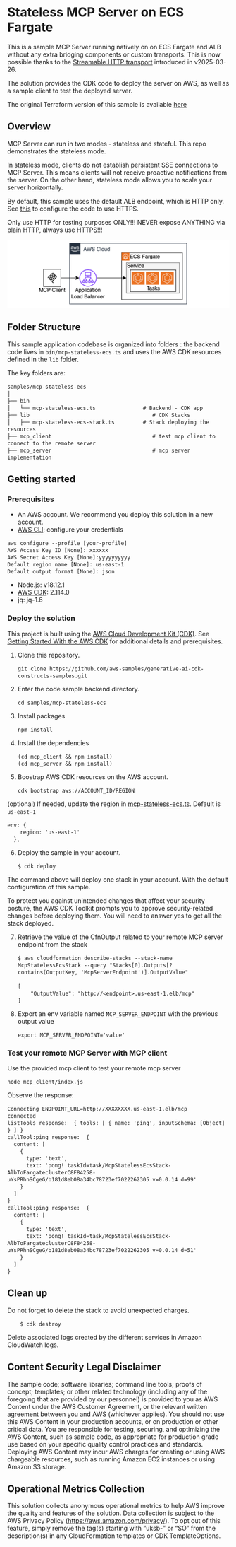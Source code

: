 # Stateless MCP Server on ECS Fargate

This is a sample MCP Server running natively on on ECS Fargate and ALB without any extra bridging components or custom transports. This is now possible thanks to the [Streamable HTTP transport](https://modelcontextprotocol.io/specification/2025-03-26/basic/transports#streamable-http) introduced in v2025-03-26.

The solution provides the CDK code to deploy the server on AWS, as well as a sample client to test the deployed server.

The original Terraform version of this sample is available [here](https://github.com/aws-samples/sample-serverless-mcp-servers/tree/main/stateless-mcp-on-ecs-nodejs)

## Overview

MCP Server can run in two modes - stateless and stateful. This repo demonstrates the stateless mode.

In stateless mode, clients do not establish persistent SSE connections to MCP Server. This means clients will not receive proactive notifications from the server. On the other hand, stateless mode allows you to scale your server horizontally.

By default, this sample uses the default ALB endpoint, which is HTTP only. See [this](https://github.com/awslabs/aws-solutions-constructs/tree/main/source/patterns/%40aws-solutions-constructs/aws-alb-fargate) to configure the code to use HTTPS.

Only use HTTP for testing purposes ONLY!!! NEVER expose ANYTHING via plain HTTP, always use HTTPS!!!

![Architecture Diagram](./doc/architecture.png)

## Folder Structure

This sample application codebase is organized into folders : the backend code lives in ```bin/mcp-stateless-ecs.ts``` and uses the AWS CDK resources defined in the ```lib``` folder.

The key folders are:

```
samples/mcp-stateless-ecs
│
├── bin
│   └── mcp-stateless-ecs.ts               # Backend - CDK app
├── lib                                       # CDK Stacks
│   ├── mcp-stateless-ecs-stack.ts         # Stack deploying the resources
├── mcp_client                                # test mcp client to connect to the remote server
├── mcp_server                                # mcp server implementation
```

## Getting started

### Prerequisites

- An AWS account. We recommend you deploy this solution in a new account.
- [AWS CLI](https://aws.amazon.com/cli/): configure your credentials

```
aws configure --profile [your-profile] 
AWS Access Key ID [None]: xxxxxx
AWS Secret Access Key [None]:yyyyyyyyyy
Default region name [None]: us-east-1 
Default output format [None]: json
```

- Node.js: v18.12.1
- [AWS CDK](https://github.com/aws/aws-cdk/releases/tag/v2.114.0): 2.114.0
- jq: jq-1.6

### Deploy the solution

This project is built using the [AWS Cloud Development Kit (CDK)](https://aws.amazon.com/cdk/). See [Getting Started With the AWS CDK](https://docs.aws.amazon.com/cdk/v2/guide/getting_started.html) for additional details and prerequisites.

1. Clone this repository.

    ```shell
    git clone https://github.com/aws-samples/generative-ai-cdk-constructs-samples.git
    ```

2. Enter the code sample backend directory.

    ```shell
    cd samples/mcp-stateless-ecs
    ```

3. Install packages

   ```shell
   npm install
   ```

4. Install the dependencies

    ```shell
   (cd mcp_client && npm install)
   (cd mcp_server && npm install)
   ```

5. Boostrap AWS CDK resources on the AWS account.

    ```shell
    cdk bootstrap aws://ACCOUNT_ID/REGION
    ```

(optional) If needed, update the region in [mcp-stateless-ecs.ts](./bin/mcp-stateless-ecs.ts). Default is `us-east-1`

  ```
  env: {
      region: 'us-east-1'
    },
  ```

6. Deploy the sample in your account.

    ```shell
    $ cdk deploy
    ```

The command above will deploy one stack in your account. With the default configuration of this sample.

To protect you against unintended changes that affect your security posture, the AWS CDK Toolkit prompts you to approve security-related changes before deploying them. You will need to answer yes to get all the stack deployed.

7. Retrieve the value of the CfnOutput related to your remote MCP server endpoint from the stack

    ```shell
    $ aws cloudformation describe-stacks --stack-name McpStatelessEcsStack --query "Stacks[0].Outputs[?contains(OutputKey, 'McpServerEndpoint')].OutputValue"

    [
        "OutputValue": "http://<endpoint>.us-east-1.elb/mcp"
    ]
    ```

8. Export an env variable named `MCP_SERVER_ENDPOINT` with the previous output value

    ```shell
    export MCP_SERVER_ENDPOINT='value'
    ```

### Test your remote MCP Server with MCP client

Use the provided mcp client to test your remote mcp server

```shell
node mcp_client/index.js
```

Observe the response:

```
Connecting ENDPOINT_URL=http://XXXXXXXX.us-east-1.elb/mcp
connected
listTools response:  { tools: [ { name: 'ping', inputSchema: [Object] } ] }
callTool:ping response:  {
  content: [
    {
      type: 'text',
      text: 'pong! taskId=task/McpStatelessEcsStack-AlbToFargateclusterC8F84258-uYsPRhnSCgeG/b181d8eb08a34bc78723ef7022262305 v=0.0.14 d=99'
    }
  ]
}
callTool:ping response:  {
  content: [
    {
      type: 'text',
      text: 'pong! taskId=task/McpStatelessEcsStack-AlbToFargateclusterC8F84258-uYsPRhnSCgeG/b181d8eb08a34bc78723ef7022262305 v=0.0.14 d=51'
    }
  ]
}
```

## Clean up

Do not forget to delete the stack to avoid unexpected charges.

```shell
    $ cdk destroy
```

Delete associated logs created by the different services in Amazon CloudWatch logs.

## Content Security Legal Disclaimer

The sample code; software libraries; command line tools; proofs of concept; templates; or other related technology (including any of the foregoing that are provided by our personnel) is provided to you as AWS Content under the AWS Customer Agreement, or the relevant written agreement between you and AWS (whichever applies). You should not use this AWS Content in your production accounts, or on production or other critical data. You are responsible for testing, securing, and optimizing the AWS Content, such as sample code, as appropriate for production grade use based on your specific quality control practices and standards. Deploying AWS Content may incur AWS charges for creating or using AWS chargeable resources, such as running Amazon EC2 instances or using Amazon S3 storage.

## Operational Metrics Collection

This solution collects anonymous operational metrics to help AWS improve the quality and features of the solution. Data collection is subject to the AWS Privacy Policy (https://aws.amazon.com/privacy/). To opt out of this feature, simply remove the tag(s) starting with “uksb-” or “SO” from the description(s) in any CloudFormation templates or CDK TemplateOptions.
